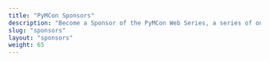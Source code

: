 ```yaml
---
title: "PyMCon Sponsors"
description: "Become a Sponsor of the PyMCon Web Series, a series of online events led by members of the PyMC community."
slug: "sponsors"
layout: "sponsors"
weight: 65
---
```

